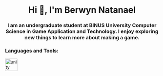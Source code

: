<h1 align="center">Hi 👋, I'm Berwyn Natanael</h1>
<h3 align="center">I am an undergraduate student at BINUS University Computer Science in Game Application and Technology. I enjoy exploring new things to learn more about making a game.</h3>

<h3 align="left">Languages and Tools:</h3>
<a href="https://unity.com/" target="_blank" rel="noreferrer"> <img src="https://www.vectorlogo.zone/logos/unity3d/unity3d-icon.svg" alt="unity" width="40" height="40"/> </a> </p>
